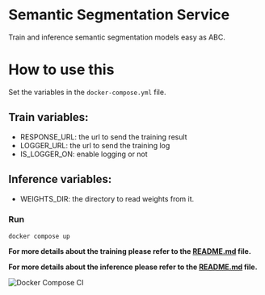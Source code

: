 # Semantic Segmentation Service
Train and inference semantic segmentation models easy as ABC.


# How to use this
Set the variables in the `docker-compose.yml` file.
## Train variables:
- RESPONSE_URL: the url to send the training result
- LOGGER_URL: the url to send the training log
- IS_LOGGER_ON: enable logging or not

## Inference variables:
- WEIGHTS_DIR: the directory to read weights from it.

### Run
```
docker compose up
```
**For more details about the training please refer to the [README.md](train/readme.md) file.**

**For more details about the inference please refer to the [README.md](inference/readme.md) file.**

![Docker Compose CI](https://github.com/virasad/semantic_segmentation_service/actions/workflows/docker-image.yml/badge.svg)
